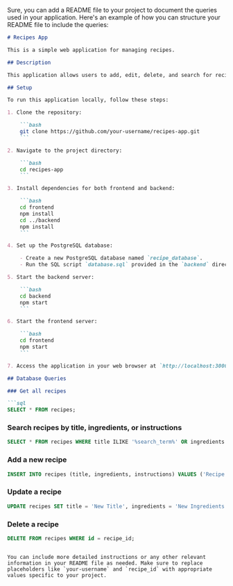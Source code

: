 Sure, you can add a README file to your project to document the queries used in your application. Here's an example of how you can structure your README file to include the queries:

```markdown
# Recipes App

This is a simple web application for managing recipes.

## Description

This application allows users to add, edit, delete, and search for recipes. It consists of a frontend built with React and a backend API built with Node.js and Express. The data is stored in a PostgreSQL database.

## Setup

To run this application locally, follow these steps:

1. Clone the repository:

    ```bash
    git clone https://github.com/your-username/recipes-app.git
    ```

2. Navigate to the project directory:

    ```bash
    cd recipes-app
    ```

3. Install dependencies for both frontend and backend:

    ```bash
    cd frontend
    npm install
    cd ../backend
    npm install
    ```

4. Set up the PostgreSQL database:

    - Create a new PostgreSQL database named `recipe_database`.
    - Run the SQL script `database.sql` provided in the `backend` directory to create the necessary table.

5. Start the backend server:

    ```bash
    cd backend
    npm start
    ```

6. Start the frontend server:

    ```bash
    cd frontend
    npm start
    ```

7. Access the application in your web browser at `http://localhost:3000`.

## Database Queries

### Get all recipes

```sql
SELECT * FROM recipes;
```

### Search recipes by title, ingredients, or instructions

```sql
SELECT * FROM recipes WHERE title ILIKE '%search_term%' OR ingredients ILIKE '%search_term%' OR instructions ILIKE '%search_term%';
```

### Add a new recipe

```sql
INSERT INTO recipes (title, ingredients, instructions) VALUES ('Recipe Title', 'List of Ingredients', 'Cooking Instructions') RETURNING *;
```

### Update a recipe

```sql
UPDATE recipes SET title = 'New Title', ingredients = 'New Ingredients', instructions = 'New Instructions' WHERE id = recipe_id RETURNING *;
```

### Delete a recipe

```sql
DELETE FROM recipes WHERE id = recipe_id;
```

```

You can include more detailed instructions or any other relevant information in your README file as needed. Make sure to replace placeholders like `your-username` and `recipe_id` with appropriate values specific to your project.
